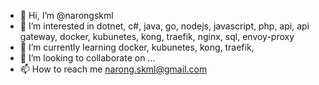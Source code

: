 - 👋 Hi, I’m @narongskml
- 👀 I’m interested in dotnet, c#, java, go, nodejs, javascript, php, api, api gateway, docker, kubunetes, kong, traefik, nginx, sql, envoy-proxy
- 🌱 I’m currently learning docker, kubunetes, kong, traefik,
- 💞️ I’m looking to collaborate on ...
- 📫 How to reach me narong.skml@gmail.com

<!---
narongskml/narongskml is a ✨ special ✨ repository because its `README.md` (this file) appears on your GitHub profile.
You can click the Preview link to take a look at your changes.
--->
